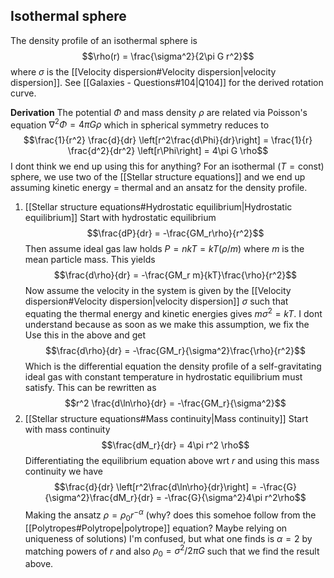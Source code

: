 ## Isothermal sphere
The density profile of an isothermal sphere is $$\rho(r) = \frac{\sigma^2}{2\pi G r^2}$$where $\sigma$ is the [[Velocity dispersion#Velocity dispersion|velocity dispersion]]. See [[Galaxies - Questions#104|Q104]] for the derived rotation curve.

**Derivation**
The potential $\Phi$ and mass density $\rho$ are related via Poisson's equation $\nabla^2\Phi = 4\pi G\rho$ which in spherical symmetry reduces to $$\frac{1}{r^2} \frac{d}{dr} \left[r^2\frac{d\Phi}{dr}\right] = \frac{1}{r} \frac{d^2}{dr^2} \left[r\Phi\right] = 4\pi G \rho$$I dont think we end up using this for anything? For an isothermal ($T = \text{const}$) sphere, we use two of the [[Stellar structure equations]] and we end up assuming kinetic energy = thermal and an ansatz for the density profile.

1. [[Stellar structure equations#Hydrostatic equilibrium|Hydrostatic equilibrium]] 
   Start with hydrostatic equilibrium $$\frac{dP}{dr} = -\frac{GM_r\rho}{r^2}$$Then assume ideal gas law holds $P = n k T = k T (\rho/m)$ where $m$ is the mean particle mass. This yields $$\frac{d\rho}{dr} = -\frac{GM_r m}{kT}\frac{\rho}{r^2}$$Now assume the velocity in the system is given by the [[Velocity dispersion#Velocity dispersion|velocity dispersion]] $\sigma$ such that equating the thermal energy and kinetic energies gives $m\sigma^2 = kT$. I dont understand because as soon as we make this assumption, we fix the Use this in the above and get$$\frac{d\rho}{dr} = -\frac{GM_r}{\sigma^2}\frac{\rho}{r^2}$$Which is the differential equation the density profile of a self-gravitating ideal gas with constant temperature in hydrostatic equilibrium must satisfy. This can be rewritten as $$r^2 \frac{d\ln\rho}{dr} = -\frac{GM_r}{\sigma^2}$$
2. [[Stellar structure equations#Mass continuity|Mass continuity]]
   Start with mass continuity $$\frac{dM_r}{dr} = 4\pi r^2 \rho$$Differentiating the equilibrium equation above wrt $r$ and using this mass continuity we have $$\frac{d}{dr} \left[r^2\frac{d\ln\rho}{dr}\right] = -\frac{G}{\sigma^2}\frac{dM_r}{dr} = -\frac{G}{\sigma^2}4\pi r^2\rho$$Making the ansatz $\rho = \rho_0 r^{-\alpha}$ (why? does this somehoe follow from the [[Polytropes#Polytrope|polytrope]] equation? Maybe relying on uniqueness of solutions) I'm confused, but what one finds is $\alpha = 2$ by matching powers of $r$ and also $\rho_0 = \sigma^2 / 2\pi G$ such that we find the result above.